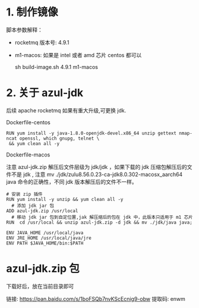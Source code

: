 # 1. 制作镜像

脚本参数解释：
- rocketmq 版本号: 4.9.1
- m1-macos: 如果是 intel 或者 amd 芯片 centos 都可以
    
    sh build-image.sh 4.9.1 m1-macos

# 2. 关于 azul-jdk

后续 apache rocketmq 如果有重大升级,可更换 jdk.

Dockerfile-centos

```
RUN yum install -y java-1.8.0-openjdk-devel.x86_64 unzip gettext nmap-ncat openssl, which gnupg, telnet \
 && yum clean all -y
```

Dockerfile-macos

注意 azul-jdk.zip 解压后文件层级为 jdk/jdk ，如果下载的 jdk 压缩包解压后的文件不是 jdk ,
注意 mv ./jdk/zulu8.56.0.23-ca-jdk8.0.302-macosx_aarch64 java 命令的正确性，不同 jdk 版本解压后的文件不一样。

```
# 安装 zip 插件
RUN yum install -y unzip && yum clean all -y
  # 添加 jdk jar 包
ADD azul-jdk.zip /usr/local
  # 移动 jdk jar 包到自定位置,jak 解压缩后的包在 jdk 中，此版本只适用于 m1 芯片
RUN  cd /usr/local && unzip azul-jdk.zip -d jdk && mv ./jdk/java java;

ENV JAVA_HOME /usr/local/java
ENV JRE_HOME /usr/local/java/jre
ENV PATH $JAVA_HOME/bin:$PATH
```

# azul-jdk.zip 包

下载好后，放在当前目录即可

链接: https://pan.baidu.com/s/1boFSQb7nvKScEcnig9-obw 提取码: enwm

